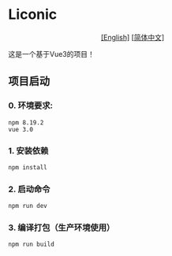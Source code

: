 # Liconic
<p align="center">
<a href="./README.md">[English]</a>
<a href="mmt.md">[简体中文]</a>
</p>
这是一个基于Vue3的项目！

## 项目启动
### 0. 环境要求:
```
npm 8.19.2
vue 3.0
```
### 1. 安装依赖
```sh
npm install
```

### 2. 启动命令

```sh
npm run dev
```

### 3. 编译打包（生产环境使用）

```sh
npm run build
```
